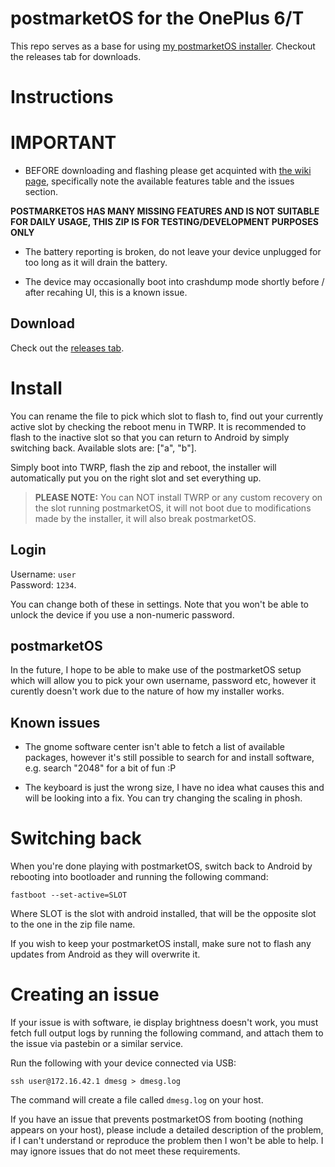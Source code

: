 # postmarketOS for the OnePlus 6/T

This repo serves as a base for using [my postmarketOS installer](https://gitlab.com/sdm845-mainline/pmtools/-/blob/master/makeinstaller.sh).
Checkout the releases tab for downloads.

# Instructions

# IMPORTANT

* BEFORE downloading and flashing please get acquinted with [the wiki page](https://wiki.postmarketos.org/wiki/OnePlus_6_(oneplus-enchilada)), specifically note the available features table and the issues section.

**POSTMARKETOS HAS MANY MISSING FEATURES AND IS NOT SUITABLE FOR DAILY USAGE, THIS ZIP IS FOR TESTING/DEVELOPMENT PURPOSES ONLY**

* The battery reporting is broken, do not leave your device unplugged for too long as it will drain the battery.

* The device may occasionally boot into crashdump mode shortly before / after recahing UI, this is a known issue.

## Download

Check out the [releases tab](https://github.com/calebccff/pmos-oneplus6/releases).

# Install

You can rename the file to pick which slot to flash to, find out your currently active slot by checking the reboot menu in TWRP. It is recommended to flash to the inactive slot so that you can return to Android by simply switching back. Available slots are: ["a", "b"].

Simply boot into TWRP, flash the zip and reboot, the installer will automatically put you on the right slot and set everything up.

> **PLEASE NOTE:** You can NOT install TWRP or any custom recovery on the slot running postmarketOS, it will not boot due to modifications made by the installer, it will also break postmarketOS.

## Login

Username: `user`<br>
Password: `1234`.

You can change both of these in settings. Note that you won't be able to unlock the device if you use a non-numeric password.

## postmarketOS

In the future, I hope to be able to make use of the postmarketOS setup which will allow you to pick your own username, password etc, however it curently doesn't work due to the nature of how my installer works.

## Known issues

* The gnome software center isn't able to fetch a list of available packages, however it's still possible to search for and install software, e.g. search "2048" for a bit of fun :P

* The keyboard is just the wrong size, I have no idea what causes this and will be looking into a fix. You can try changing the scaling in phosh.

# Switching back
When you're done playing with postmarketOS, switch back to Android by rebooting into bootloader and running the following command:
```
fastboot --set-active=SLOT
```

Where SLOT is the slot with android installed, that will be the opposite slot to the one in the zip file name.

If you wish to keep your postmarketOS install, make sure not to flash any updates from Android as they will overwrite it.

# Creating an issue

If your issue is with software, ie display brightness doesn't work, you must fetch full output logs by running the following command, and attach them to the issue via pastebin or a similar service.

Run the following with your device connected via USB:
```
ssh user@172.16.42.1 dmesg > dmesg.log
```

The command will create a file called `dmesg.log` on your host.

If you have an issue that prevents postmarketOS from booting (nothing appears on your host), please include a detailed description of the problem, if I can't understand or reproduce the problem then I won't be able to help. I may ignore issues that do not meet these requirements.
